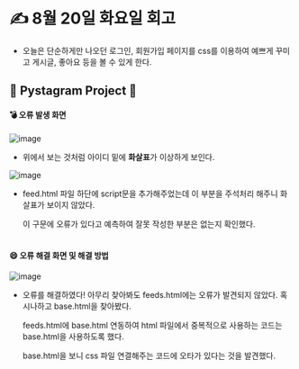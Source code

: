 # ✍️ 8월 20일 화요일 회고
- 오늘은 단순하게만 나오던 로그인, 회원가입 페이지를 css를 이용하여 예쁘게 꾸미고 게시글, 좋아요 등을 볼 수 있게 한다.
  
## 📍 Pystagram Project 📍

#### 💣 오류 발생 화면
![image](https://github.com/user-attachments/assets/8c6c9280-4396-45ef-907f-131e0a71e1d0)
- 위에서 보는 것처럼 아이디 밑에 **화살표**가 이상하게 보인다.
  
![image](https://github.com/user-attachments/assets/579a0401-cbbe-4c1a-89a4-f7a0bc0e62ed)
- feed.html 파일 하단에 script문을 추가해주었는데 이 부분을 주석처리 해주니 화살표가 보이지 않았다.

  이 구문에 오류가 있다고 예측하여 잘못 작성한 부분은 없는지 확인했다.
<br><br/>

#### 😄 오류 해결 화면 및 해결 방법
![image](https://github.com/user-attachments/assets/9c0e1b51-7a1b-4a8b-b91f-a97a1b289586)

- 오류를 해결하였다! 아무리 찾아봐도 feeds.html에는 오류가 발견되지 않았다. 혹시나하고 base.html을 찾아봤다.

  feeds.html에 base.html 연동하여 html 파일에서 중복적으로 사용하는 코드는 base.html을 사용하도록 했다.

  base.html을 보니 css 파일 연결해주는 코드에 오타가 있다는 것을 발견했다.
